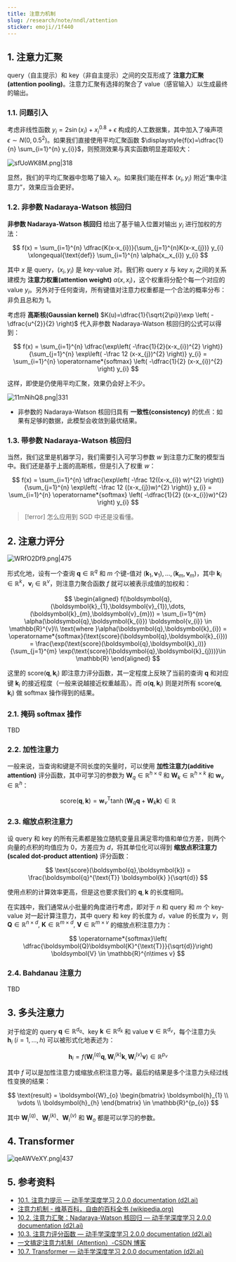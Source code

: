 ```yaml
---
title: 注意力机制
slug: /research/note/nndl/attention
sticker: emoji//1f440
---
```


## 1. 注意力汇聚

query（自主提示）和 key（非自主提示）之间的交互形成了 **注意力汇聚(attention pooling)**。注意力汇聚有选择的聚合了 value（感官输入）以生成最终的输出。

### 1.1. 问题引入

考虑非线性函数 $y_{i} = 2 \sin(x_{i}) +x_{i}^{0.8} + \epsilon$ 构成的人工数据集，其中加入了噪声项 $\epsilon \sim N(0,0.5^{2})$。如果我们直接使用平均汇聚函数 $\displaystyle{f(x)=\dfrac{1}{n} \sum_{i=1}^{n} y_{i}}$，则预测效果与真实函数明显差距较大：

![sfUoWK8M.png|318](https://img.memset0.cn/2024/08/17/sfUoWK8M.png)

显然，我们的平均汇聚器中忽略了输入 $x_{i}$。如果我们能在样本 $(x_{i},y_{i})$ 附近“集中注意力”，效果应当会更好。

### 1.2. 非参数 Nadaraya-Watson 核回归

**非参数 Nadaraya-Watson 核回归** 给出了基于输入位置对输出 $y_{i}$ 进行加权的方法：

$$
f(x) = \sum_{i=1}^{n} \dfrac{K(x-x_{i})}{\sum_{j=1}^{n}K(x-x_{j})} y_{i} \xlongequal{\text{def}} \sum_{i=1}^{n} \alpha(x_,x_{i}) y_{i}
$$

其中 $x$ 是 query，$(x_{i},y_{i})$ 是 key-value 对。我们称 query $x$ 与 key $x_{i}$ 之间的关系建模为 **注意力权重(attention weight)** $\alpha(x,x_{i})$，这个权重将分配个每一个对应的 value $y_{i}$。另外对于任何查询，所有键值对注意力权重都是一个合法的概率分布：非负且总和为 $1$。

考虑将 **高斯核(Gaussian kernel)** $K(u)=\dfrac{1}{\sqrt{2\pi}}\exp \left( -\dfrac{u^{2}}{2} \right)$ 代入非参数 Nadaraya-Watson 核回归的公式可以得到：

$$
f(x) = \sum_{i=1}^{n} \dfrac{\exp\left( -\frac{1}{2}(x-x_{i})^{2} \right)}{\sum_{j=1}^{n} \exp\left( -\frac 12 (x-x_{j})^{2} \right)} y_{i} = \sum_{i=1}^{n} \operatorname*{softmax} \left( -\dfrac{1}{2} (x-x_{i})^{2} \right)  y_{i}
$$

这样，即使是仍使用平均汇聚，效果仍会好上不少。

![11mNihQ8.png|331](https://img.memset0.cn/2024/08/17/11mNihQ8.png)

- 非参数的 Nadaraya-Watson 核回归具有 **一致性(consistency)** 的优点：如果有足够的数据，此模型会收敛到最优结果。

### 1.3. 带参数 Nadaraya-Watson 核回归

当然，我们这里是机器学习，我们需要引入可学习参数 $w$ 到注意力汇聚的模型当中。我们还是基于上面的高斯核，但是引入了权重 $w$：

$$
f(x) = \sum_{i=1}^{n} \dfrac{\exp\left( -\frac 12((x-x_{i}) w)^{2} \right)}{\sum_{j=1}^{n} \exp\left( -\frac 12 ((x-x_{j})w)^{2} \right)} y_{i} = \sum_{i=1}^{n} \operatorname*{softmax} \left( -\dfrac{1}{2} ((x-x_{i})w)^{2} \right)  y_{i}
$$

> [!error] 怎么应用到 SGD 中还是没看懂。

## 2. 注意力评分

![WRfO2Df9.png|475](https://img.memset0.cn/2024/08/17/WRfO2Df9.png)

形式化地，设有一个查询 $\boldsymbol{q}\in \mathbb{R}^{q}$ 和 $m$ 个键-值对 $(\boldsymbol{k}_{1},\boldsymbol{v}_{1}),\dots,(\boldsymbol{k}_{m},\boldsymbol{v}_{m})$，其中 $\boldsymbol{k}_{i}\in \mathbb{R}^{k}$，$\boldsymbol{v}_{i}\in \mathbb{R}^{v}$，则注意力聚合函数 $f$ 就可以被表示成值的加权和：

$$
\begin{aligned}
f(\boldsymbol{q},(\boldsymbol{k}_{1},\boldsymbol{v}_{1}),\dots,(\boldsymbol{k}_{m},\boldsymbol{v}_{m})) = \sum_{i=1}^{m} \alpha(\boldsymbol{q},\boldsymbol{k_{i}}) \boldsymbol{v_{i}} \in \mathbb{R}^{v}\\
\text{where }\alpha(\boldsymbol{q},\boldsymbol{k}_{i}) = \operatorname*{softmax}(\text{score}(\boldsymbol{q},\boldsymbol{k}_{i})) = \frac{\exp(\text{score}(\boldsymbol{q},\boldsymbol{k}_i))}{\sum_{j=1}^{m} \exp(\text{score}(\boldsymbol{q},\boldsymbol{k}_{j}))}\in \mathbb{R}
\end{aligned}
$$

这里的 $\text{score}(\boldsymbol{q},\boldsymbol{k}_{i})$ 即注意力评分函数，其一定程度上反映了当前的查询 $\boldsymbol{q}$ 和对应键 $\boldsymbol{k}_{i}$ 的接近程度（一般来说越接近权重越高）。而 $\alpha(\boldsymbol{q},\boldsymbol{k}_{i})$ 则是对所有 $\text{score}(\boldsymbol{q},\boldsymbol{k}_{i})$ 做 softmax 操作得到的结果。

### 2.1. 掩码 softmax 操作

TBD

### 2.2. 加性注意力

一般来说，当查询和键是不同长度的矢量时，可以使用 **加性注意力(additive attention)** 评分函数，其中可学习的参数为 $\boldsymbol{W}_{q} \in \mathbb{R}^{h\times q}$ 和 $\boldsymbol{W}_{k} \in \mathbb{R}^{h\times k}$ 和 $\boldsymbol{w}_{v} \in \mathbb{R}^{h}$：

$$
\text{score}(\boldsymbol{q},\boldsymbol{k}) = \boldsymbol{w}_{v}^{\text{T}} \tanh(\boldsymbol{W}_{q} \boldsymbol{q} + \boldsymbol{W}_{k} \boldsymbol{k}) \in \mathbb{R}
$$

### 2.3. 缩放点积注意力

设 query 和 key 的所有元素都是独立随机变量且满足零均值和单位方差，则两个向量的点积的均值应为 $0$，方差应为 $d$，将其单位化可以得到 **缩放点积注意力(scaled dot-product attention)** 评分函数：

$$
\text{score}(\boldsymbol{q},\boldsymbol{k}) = \frac{\boldsymbol{q}^{\text{T}} \boldsymbol{k} }{\sqrt{d}}
$$

使用点积的计算效率更高，但是这也要求我们的 $\boldsymbol{q},\boldsymbol{k}$ 的长度相同。

在实践中，我们通常从小批量的角度进行考虑，即对于 $n$ 和 query 和 $m$ 个 key-value 对一起计算注意力，其中 query 和 key 的长度为 $d$，value 的长度为 $v$，则 $\boldsymbol{Q}\in\mathbb{R}^{n\times d},\ \boldsymbol{K}\in \mathbb{R}^{m\times d},\ \boldsymbol{V}\in \mathbb{R}^{m\times v}$ 的缩放点积注意力为：

$$
\operatorname*{softmax}\left( \dfrac{\boldsymbol{Q}\boldsymbol{K}^{\text{T}}}{\sqrt{d}}\right)  \boldsymbol{V} \in \mathbb{R}^{n\times v}
$$

### 2.4. Bahdanau 注意力

TBD

## 3. 多头注意力

对于给定的 query $\boldsymbol{q}\in \mathbb{R}^{d_{q}}$、key $\boldsymbol{k} \in \mathbb{R}^{d_{k}}$ 和 value $\boldsymbol{v}\in \mathbb{R}^{d_{v}}$，每个注意力头 $\boldsymbol{h}_{i}\ (i=1,\dots,h)$ 可以被形式化地表述为：

$$
\boldsymbol{h}_{i} = f(\boldsymbol{W}^{(q)}_{i} \boldsymbol{q}, \boldsymbol{W}_{i}^{(k)} \boldsymbol{k}, \boldsymbol{W}^{(v)}_{i} \boldsymbol{v}) \in \mathbb{R}^{p_{v}}
$$

其中 $f$ 可以是加性注意力或缩放点积注意力等。最后的结果是多个注意力头经过线性变换的结果：

$$
\text{result} = \boldsymbol{W}_{o} \begin{bmatrix}
\boldsymbol{h}_{1} \\
\vdots \\
\boldsymbol{h}_{h}
\end{bmatrix} \in \mathbb{R}^{p_{o}}
$$

其中 $\boldsymbol{W}_{i}^{(q)}$、$\boldsymbol{W}_{i}^{(k)}$、$\boldsymbol{W}_{i}^{(v)}$ 和 $\boldsymbol{W}_{o}$ 都是可以学习的参数。

## 4. Transformer

![qeAWVeXY.png|437](https://img.memset0.cn/2024/08/26/qeAWVeXY.png)

## 5. 参考资料

- [10.1. 注意力提示 — 动手学深度学习 2.0.0 documentation (d2l.ai)](https://zh.d2l.ai/chapter_attention-mechanisms/attention-cues.html)
- [注意力机制 - 维基百科，自由的百科全书 (wikipedia.org)](https://zh.wikipedia.org/wiki/%E6%B3%A8%E6%84%8F%E5%8A%9B%E6%9C%BA%E5%88%B6)
- [10.2. 注意力汇聚：Nadaraya-Watson 核回归 — 动手学深度学习 2.0.0 documentation (d2l.ai)](https://zh.d2l.ai/chapter_attention-mechanisms/nadaraya-waston.html)
- [10.3. 注意力评分函数 — 动手学深度学习 2.0.0 documentation (d2l.ai)](https://zh.d2l.ai/chapter_attention-mechanisms/attention-scoring-functions.html)
- [一文搞定注意力机制（Attention）-CSDN 博客](https://blog.csdn.net/weixin_42110638/article/details/134011134)
- [10.7. Transformer — 动手学深度学习 2.0.0 documentation (d2l.ai)](https://zh.d2l.ai/chapter_attention-mechanisms/transformer.html)
